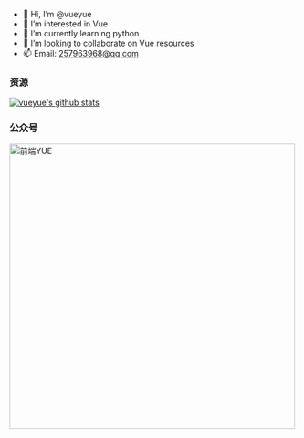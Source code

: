 - 👋 Hi, I’m @vueyue
- 👀 I’m interested in Vue
- 🌱 I’m currently learning python
- 💞️ I’m looking to collaborate on Vue resources
- 📫 Email: 257963968@qq.com

### 资源

<a href="https://github.com/vueyue">
    <img alt="vueyue's github stats" src="https://github-readme-stats.vercel.app/api?username=vueyue&show_icons=true&hide_border=true&theme=merko" />
</a>

### 公众号

<img width="500" alt="前端YUE" src="https://user-images.githubusercontent.com/89377151/130404470-257f9bb5-6aa1-4e6d-9cf1-b8d06ce91900.png">

